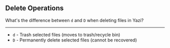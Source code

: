 ## Delete Operations

What's the difference between `d` and `D` when deleting files in Yazi?

---

- `d` - Trash selected files (moves to trash/recycle bin)
- `D` - Permanently delete selected files (cannot be recovered)

